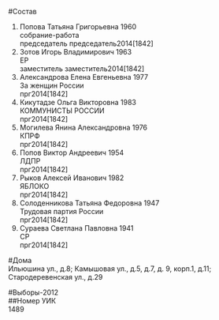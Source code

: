 #Состав  
1. Попова Татьяна Григорьевна 1960  
    собрание-работа  
    председатель председатель2014[1842]  
2. Зотов Игорь Владимирович 1963  
    ЕР  
    заместитель заместитель2014[1842]  
3. Александрова Елена Евгеньевна 1977  
    За женщин России  
    прг2014[1842]  
4. Кикутадзе Ольга Викторовна 1983  
    КОММУНИСТЫ РОССИИ  
    прг2014[1842]  
5. Могилева Янина Александровна 1976  
    КПРФ  
    прг2014[1842]  
6. Попов Виктор Андреевич 1954  
    ЛДПР  
    прг2014[1842]  
7. Рыков Алексей Иванович 1982  
    ЯБЛОКО  
    прг2014[1842]  
8. Солоденникова Татьяна Федоровна 1947  
    Трудовая партия России  
    прг2014[1842]  
9. Сураева Светлана Павловна 1941  
    СР  
    прг2014[1842]  
  
#Дома  
Ильюшина ул., д.8; Камышовая ул., д.5, д.7, д. 9, корп.1, д.11; Стародеревенская ул., д.29  
  
#Выборы-2012  
##Номер УИК  
1489  
